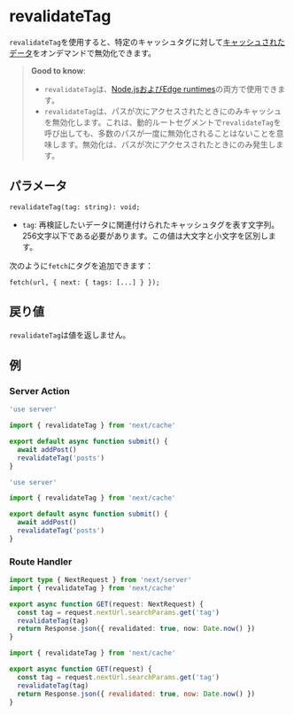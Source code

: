 # revalidateTag

`revalidateTag`を使用すると、特定のキャッシュタグに対して[キャッシュされたデータ](/docs/app/building-your-application/caching)をオンデマンドで無効化できます。

> **Good to know**:
>
> - `revalidateTag`は、[Node.jsおよびEdge runtimes](/docs/app/building-your-application/rendering/edge-and-nodejs-runtimes)の両方で使用できます。
> - `revalidateTag`は、パスが次にアクセスされたときにのみキャッシュを無効化します。これは、動的ルートセグメントで`revalidateTag`を呼び出しても、多数のパスが一度に無効化されることはないことを意味します。無効化は、パスが次にアクセスされたときにのみ発生します。

## パラメータ

```tsx
revalidateTag(tag: string): void;
```

- `tag`: 再検証したいデータに関連付けられたキャッシュタグを表す文字列。256文字以下である必要があります。この値は大文字と小文字を区別します。

次のように`fetch`にタグを追加できます：

```tsx
fetch(url, { next: { tags: [...] } });
```

## 戻り値

`revalidateTag`は値を返しません。

## 例

### Server Action

```ts filename="app/actions.ts" switcher
'use server'

import { revalidateTag } from 'next/cache'

export default async function submit() {
  await addPost()
  revalidateTag('posts')
}
```

```js filename="app/actions.js" switcher
'use server'

import { revalidateTag } from 'next/cache'

export default async function submit() {
  await addPost()
  revalidateTag('posts')
}
```

### Route Handler

```ts filename="app/api/revalidate/route.ts" switcher
import type { NextRequest } from 'next/server'
import { revalidateTag } from 'next/cache'

export async function GET(request: NextRequest) {
  const tag = request.nextUrl.searchParams.get('tag')
  revalidateTag(tag)
  return Response.json({ revalidated: true, now: Date.now() })
}
```

```js filename="app/api/revalidate/route.js" switcher
import { revalidateTag } from 'next/cache'

export async function GET(request) {
  const tag = request.nextUrl.searchParams.get('tag')
  revalidateTag(tag)
  return Response.json({ revalidated: true, now: Date.now() })
}
```
